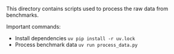 This directory contains scripts used to process the raw data from benchmarks.

Important commands:

- Install dependencies `uv pip install -r uv.lock`
- Process benchmark data `uv run process_data.py`
